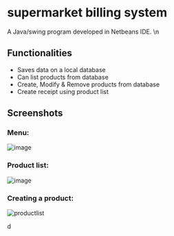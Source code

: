 # supermarket billing system
A Java/swing program developed in Netbeans IDE. \n

## Functionalities
- Saves data on a local database
- Can list products from database
- Create, Modify & Remove products from database
- Create receipt using product list

## Screenshots
### Menu:

![image](https://user-images.githubusercontent.com/36235930/215625162-c5438334-1221-42cc-b286-f42c784c9eff.png)

### Product list:

![image](https://user-images.githubusercontent.com/36235930/215625184-3d90ed83-20b3-4705-b635-31f12cf662bc.png)

### Creating a product:

![productlist](https://user-images.githubusercontent.com/36235930/215627337-b2ae863d-b8a6-4de1-8013-e3ceb36f9547.gif)

d
